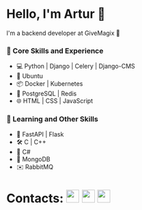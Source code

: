 # Hello, I'm Artur 👋
I'm a backend developer at GiveMagix 🦄

### 🧠 Core Skills and Experience 
- 💻 Python | Django | Celery | Django-CMS
- 🐧 Ubuntu
- 📦 Docker | Kubernetes
- 💾 PostgreSQL | Redis
- 🌐 HTML | CSS | JavaScript

### 🌱 Learning and Other Skills
- 🐍 FastAPI | Flask
- 🛠️ C | C++
- 🤖 C#
- 🍃 MongoDB
- ✉️ RabbitMQ

# Contacts: [<img src="https://github.com/RomanchenkoAS/RomanchenkoAS/assets/119735427/6caca494-4647-4ac3-8bce-a08d58af2f53" width="30" height="30"/>](https://www.linkedin.com/in/artur-romanchenko-35636826b/) [<img src="https://github.com/RomanchenkoAS/RomanchenkoAS/assets/119735427/46308362-7c78-4a58-8d90-48db5a633dc9" width="30" height="30"/>](https://t.me/nayti_mayonez) [<img src="https://github.com/RomanchenkoAS/RomanchenkoAS/assets/119735427/d2e619f6-0280-4661-9511-4b7f4bad206b" width="30" height="30"/>](mailto:RomanchenkoAS@yandex.ru)
